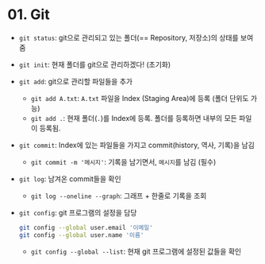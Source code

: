 # 01. Git

- `git status`: git으로 관리되고 있는 폴더(== Repository, 저장소)의 상태를 보여줌

- `git init`: 현재 폴더를 git으로 관리하겠다! (초기화)

- `git add`: git으로 관리할 파일들을 추가

  - `git add A.txt`: `A.txt` 파일을 Index (Staging Area)에 등록 (폴더 단위도 가능)
  - `git add .`: 현재 폴더(`.`)를 Index에 등록. 폴더를 등록하면 내부의 모든 파일이 등록됨.

- `git commit`: Index에 있는 파일들을 가지고 commit(history, 역사, 기록)을 남김

  - `git commit -m '메시지'`: 기록을 남기면서, `메시지`를 남김 (필수)

- `git log`: 남겨온 commit들을 확인

  - `git log --oneline --graph`: 그래프 + 한줄로 기록을 조회

- `git config`: git 프로그램의 설정을 담당

  ```bash
  git config --global user.email '이메일'
  git config --global user.name '이름'
  ```

  - `git config --global --list`: 현재 git 프로그램에 설정된 값들을 확인

